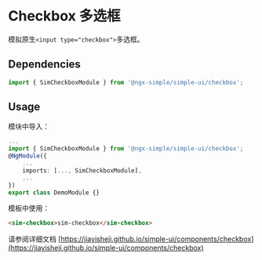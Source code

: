 # Checkbox 多选框

模拟原生`<input type="checkbox">`多选框。

## Dependencies

```ts
import { SimCheckboxModule } from '@ngx-simple/simple-ui/checkbox';
```

## Usage

模块中导入：

```ts
...
import { SimCheckboxModule } from '@ngx-simple/simple-ui/checkbox';
@NgModule({
    ...
    imports: [..., SimCheckboxModule],
    ...
})
export class DemoModule {}
```

模板中使用：

```html
<sim-checkbox>sim-checkbox</sim-checkbox>
```

请参阅详细文档 [https://jiayisheji.github.io/simple-ui/components/checkbox](https://jiayisheji.github.io/simple-ui/components/checkbox)
